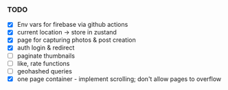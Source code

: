 ### TODO

- [x] Env vars for firebase via github actions
- [x] current location -> store in zustand
- [x] page for capturing photos & post creation
- [x] auth login & redirect
- [ ] paginate thumbnails
- [ ] like, rate functions
- [ ] geohashed queries
- [x] one page container - implement scrolling; don't allow pages to overflow
